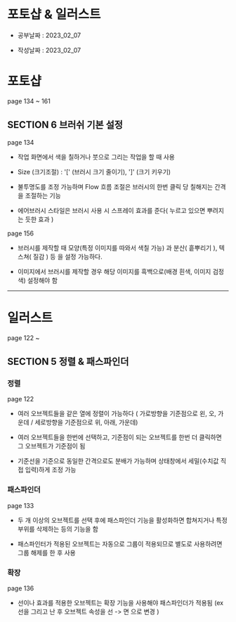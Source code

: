 # 포토샵 & 일러스트

- 공부날짜 : 2023_02_07

- 작성날짜 : 2023_02_07

# 포토샵

page 134 ~ 161

## SECTION 6 브러쉬 기본 설정

page 134

* 작업 화면에서 색을 칠하거나 붓으로 그리는 작업을 할 때 사용

* Size (크기조절) : '[' (브러시 크기 줄이기),  ']' (크기 키우기)

* 불투명도를 조정 가능하며 Flow 흐름 조절은 브러시의 한번 클릭 당 칠해지는 간격을 조절하는 기능

* 에어브러시 스타일은 브러시 사용 시 스프레이 효과를 준다( 누르고 있으면 뿌려지는 듯한 효과 )

page 156

* 브러시를 제작할 때 모양(특정 이미지를 따와서 색칠 가능) 과 분산( 흩뿌리기 ), 텍스쳐( 질감 ) 등 을 설정 가능하다.

* 이미지에서 브러시를 제작할 경우 해당 이미지를 흑백으로(배경 흰색, 이미지 검정색) 설정해야 함

---

# 일러스트

page 122 ~ 

## SECTION 5 정렬 & 패스파인더

### 정렬

page 122

* 여러 오브젝트들을 같은 열에 정렬이 가능하다 ( 가로방향을 기준점으로 왼, 오, 가운데 / 세로방향을 기준점으로 위, 아래, 가운데)

* 여러 오브젝트들을 한번에 선택하고, 기준점이 되는 오브젝트를 한번 더 클릭하면 그 오브젝트가 기준점이 됨

* 기준선을 기준으로 동일한 간격으로도 분배가 가능하며 상태창에서 세밀(수치값 직접 입력)하게 조정 가능

### 패스파인더

page 133

* 두 개 이상의 오브젝트를 선택 후에 패스파인더 기능을 활성화하면 합쳐지거나 특정 부위를 삭제하는 등의 기능을 함

* 패스파인터가 적용된 오브젝트는 자동으로 그룹이 적용되므로 별도로 사용하려면 그룹 해제를 한 후 사용

### 확장

page 136

* 선이나 효과를 적용한 오브젝트는 확장 기능을 사용해야 패스파인더가 적용됨 (ex 선을 그리고 난 후 오브젝트 속성을 선 -> 면 으로 변경 )